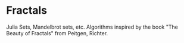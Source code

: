 # Fractals
Julia Sets, Mandelbrot sets, etc. Algorithms inspired by the book "The Beauty of Fractals"  from Peitgen, Richter.
